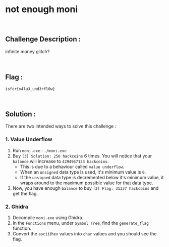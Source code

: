 # not enough moni

<br/>

## Challenge Description :
infinite money glitch?

<br/>

## Flag :
`isfcr{v4lu3_und3rfl0w}`

<br/>

## Solution :

There are two intended ways to solve this challenge :

### 1. Value Underflow
1. Run `moni.exe` : `./moni.exe`
2. Buy `[3] Solution: 250 hackcoins` 6 times. You will notice that your `balance` will increase to `4294967133 hackcoins`.
    - This is due to a behaviour called `value underflow`.
    - When an `unsigned` data type is used, it's minimum value is `0`.
    - If the `unsigned` data type is decremented below it's minimum value, it wraps around to the maximum possible value for that data type.
3. Now, you have enough `balance` to buy `[2] Flag: 31337 hackcoins` and get the flag.

### 2. Ghidra
1. Decompile `moni.exe` using Ghidra.
2. In the `Functions` menu, under `Symbol Tree`, find the `generate_flag` function.
3. Convert the `ascii`/`hex` values into `char` values and you should see the flag.
